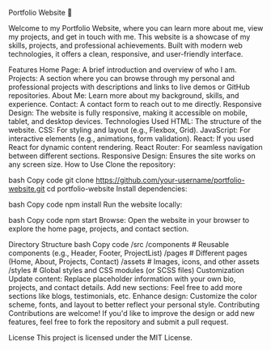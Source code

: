 Portfolio Website 🌟


Welcome to my Portfolio Website, where you can learn more about me, view my projects, and get in touch with me. This website is a showcase of my skills, projects, and professional achievements. Built with modern web technologies, it offers a clean, responsive, and user-friendly interface.

Features
Home Page: A brief introduction and overview of who I am.
Projects: A section where you can browse through my personal and professional projects with descriptions and links to live demos or GitHub repositories.
About Me: Learn more about my background, skills, and experience.
Contact: A contact form to reach out to me directly.
Responsive Design: The website is fully responsive, making it accessible on mobile, tablet, and desktop devices.
Technologies Used
HTML: The structure of the website.
CSS: For styling and layout (e.g., Flexbox, Grid).
JavaScript: For interactive elements (e.g., animations, form validation).
React: If you used React for dynamic content rendering.
React Router: For seamless navigation between different sections.
Responsive Design: Ensures the site works on any screen size.
How to Use
Clone the repository:

bash
Copy code
git clone https://github.com/your-username/portfolio-website.git
cd portfolio-website
Install dependencies:

bash
Copy code
npm install
Run the website locally:

bash
Copy code
npm start
Browse: Open the website in your browser to explore the home page, projects, and contact section.

Directory Structure
bash
Copy code
/src
  /components      # Reusable components (e.g., Header, Footer, ProjectList)
  /pages           # Different pages (Home, About, Projects, Contact)
  /assets          # Images, icons, and other assets
  /styles          # Global styles and CSS modules (or SCSS files)
Customization
Update content: Replace placeholder information with your own bio, projects, and contact details.
Add new sections: Feel free to add more sections like blogs, testimonials, etc.
Enhance design: Customize the color scheme, fonts, and layout to better reflect your personal style.
Contributing
Contributions are welcome! If you'd like to improve the design or add new features, feel free to fork the repository and submit a pull request.

License
This project is licensed under the MIT License.